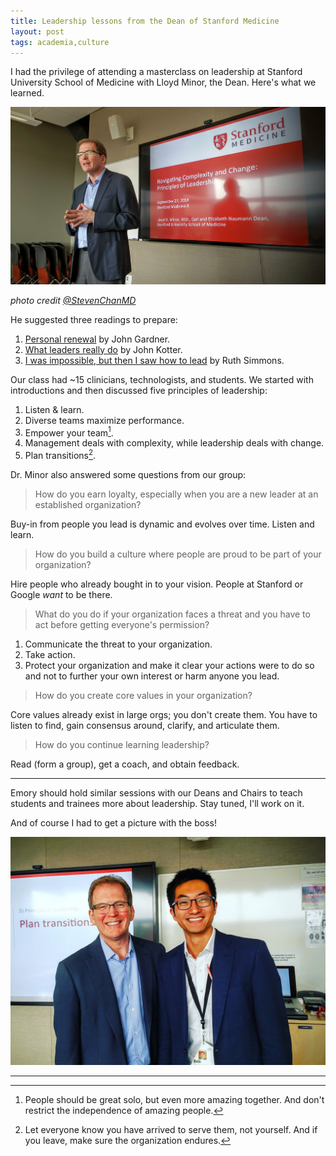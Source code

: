 ```yaml
---
title: Leadership lessons from the Dean of Stanford Medicine
layout: post
tags: academia,culture
---
```


I had the privilege of attending a masterclass on leadership at Stanford University School of Medicine with Lloyd Minor, the Dean. Here's what we learned.

![Dean Minor](/assets/minor1.jpg)

*photo credit [@StevenChanMD](http://twitter.com/StevenChanMD)*

He suggested three readings to prepare:

1. [Personal renewal](/assets/masterclass_gardner.pdf) by John Gardner.
2. [What leaders really do](/assets/masterclass_kotter.pdf) by John Kotter.
3. [I was impossible, but then I saw how to lead](/assets/masterclass_simmons.pdf) by Ruth Simmons.

Our class had ~15 clinicians, technologists, and students. We started with introductions and then discussed five principles of leadership:

1. Listen & learn.
2. Diverse teams maximize performance.
3. Empower your team[^footnote1].
4. Management deals with complexity, while leadership deals with change.
5. Plan transitions[^footnote2].

Dr. Minor also answered some questions from our group: 

> How do you earn loyalty, especially when you are a new leader at an established organization?

Buy-in from people you lead is dynamic and evolves over time. Listen and learn.

> How do you build a culture where people are proud to be part of your organization?

Hire people who already bought in to your vision. People at Stanford or Google *want* to be there.

> What do you do if your organization faces a threat and you have to act before getting everyone's permission?

1. Communicate the threat to your organization.
2. Take action.
3. Protect your organization and make it clear your actions were to do so and not to further your own interest or harm anyone you lead.

> How do you create core values in your organization?

Core values already exist in large orgs; you don't create them. You have to listen to find, gain consensus around, clarify, and articulate them.

> How do you continue learning leadership?

Read (form a group), get a coach, and obtain feedback.

---

Emory should hold similar sessions with our Deans and Chairs to teach students and trainees more about leadership. Stay tuned, I'll work on it.

And of course I had to get a picture with the boss!

![selfie](/assets/minor2.jpg)

---

[^footnote1]: People should be great solo, but even more amazing together. And don't restrict the independence of amazing people.
[^footnote2]: Let everyone know you have arrived to serve them, not yourself. And if you leave, make sure the organization endures.
